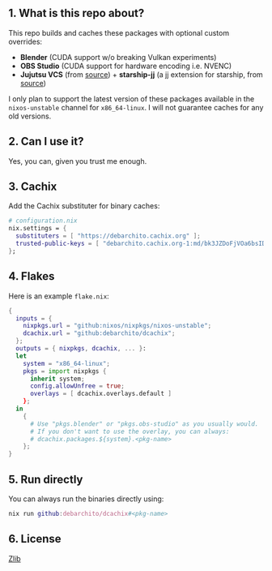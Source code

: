 ## 1. What is this repo about?

This repo builds and caches these packages with optional custom overrides:

- **Blender** (CUDA support w/o breaking Vulkan experiments)
- **OBS Studio** (CUDA support for hardware encoding i.e. NVENC)
- **Jujutsu VCS** (from [source](https://github.com/jj-vcs/jj)) +
  **starship-jj** (a jj extension for starship, from
  [source](https://gitlab.com/lanastara_foss/starship-jj))

I only plan to support the latest version of these packages available in the
`nixos-unstable` channel for `x86_64-linux`. I will not guarantee caches for any
old versions.

## 2. Can I use it?

Yes, you can, given you trust me enough.

## 3. Cachix

Add the Cachix substituter for binary caches:

```nix
# configuration.nix
nix.settings = {
  substituters = [ "https://debarchito.cachix.org" ];
  trusted-public-keys = [ "debarchito.cachix.org-1:md/bk3JZDoFjVOa6bsIDqaY5hcSec4KPWn8q3PbpCl8=" ];
};
```

## 4. Flakes

Here is an example `flake.nix`:

```nix
{
  inputs = {
    nixpkgs.url = "github:nixos/nixpkgs/nixos-unstable";
    dcachix.url = "github:debarchito/dcachix";
  };
  outputs = { nixpkgs, dcachix, ... }:
  let
    system = "x86_64-linux";
    pkgs = import nixpkgs {
      inherit system;
      config.allowUnfree = true;
      overlays = [ dcachix.overlays.default ]
    };
  in
    {
      # Use "pkgs.blender" or "pkgs.obs-studio" as you usually would.
      # If you don't want to use the overlay, you can always:
      # dcachix.packages.${system}.<pkg-name>
    };
}
```

## 5. Run directly

You can always run the binaries directly using:

```nix
nix run github:debarchito/dcachix#<pkg-name>
```

## 6. License

[Zlib](/LICENSE)
